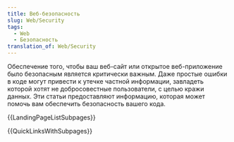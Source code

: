 ```yaml
---
title: Веб-безопасность
slug: Web/Security
tags:
  - Web
  - Безопасность
translation_of: Web/Security
---
```


Обеспечение того, чтобы ваш веб-сайт или открытое веб-приложение было безопасным является критически важным. Даже простые ошибки в коде могут привести к утечке частной информации, завладеть которой хотят не добросовестные пользователи, с целью кражи данных. Эти статьи предоставляют информацию, которая может помочь вам обеспечить безопасность вашего кода.

{{LandingPageListSubpages}}

{{QuickLinksWithSubpages}}
